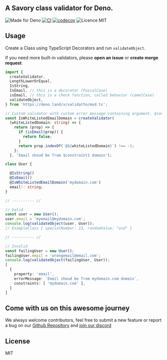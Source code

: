 ## A Savory class validator for Deno.

![Made for Deno](https://img.shields.io/badge/made%20for-Deno-6B82F6?style=flat-square)
[![CI](https://github.com/Sorikairox/Danet/actions/workflows/run-tests.yml/badge.svg)](https://github.com/Sorikairox/Danet/actions/workflows/run-tests.yml)
[![codecov](https://codecov.io/gh/Savory/Danet/branch/main/graph/badge.svg?token=R6WXVC669Z)](https://codecov.io/gh/Savory/Danet)
![Licence MIT](https://img.shields.io/github/license/lkwr/vade?color=blue&style=flat-square)

## Usage

Create a Class using TypeScript Decorators and run `validateObject`.

If you need more built-in validators, please **open an issue** or **create merge request**

```ts
import {
  createValidator,
  LengthLowerOrEqual,
  IsString,
  IsEmail, // this is a decorator (PascalCase)
  isEmail, // this is a check function, called behavior (camelCase)
  validateObject,
} from 'https://deno.land/x/validatte/mod.ts';

// Custom validator with custom error message containing argument. $constraint1 will be replaced by first argument. $constraint2 by second etc...
const IsWhiteListedEmailDomain = createValidator(
  (whiteListedDomain: string) => {
    return (prop) => {
      if (isEmail(prop)) {
        return false;
      }
      return prop.indexOf(`@${whiteListedDomain}`) !== -1;
    };
  }, 'Email shoud be from $constraint1 domain');

class User {

  @IsString()
  @IsEmail()
  @IsWhiteListedEmailDomain('mydomain.com')
  email!: string;
}

// ---------- //

// Valid
const user = new User();
user.email = 'myemail@mydomain.com';
console.log(validateObject(user, User));
// ExampleClass { specialNumber: 13, randomValue: "asd" }

// ---------- //

// Invalid
const failingUser = new User();
failingUser.email = 'wrongemail@email.com';
console.log(validateObject(failingUser, User));
[
  {
    property: 'email',
    errorMessage: `Email shoud be from mydomain.com domain`,
    constraints: [ 'mydomain.com' ],
  }
]

```

## Come with us on this awesome journey

We always welcome contributors, feel free to submit a new feature or report a
bug on our [Github Repository](https://github.com/Savory/validatte) and
[join our discord](https://discord.gg/Q7ZHuDPgjA)

## License

MIT
